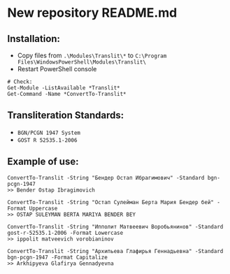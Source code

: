 # New repository README.md


## Installation:
- Copy files from `.\Modules\Translit\*` to `C:\Program Files\WindowsPowerShell\Modules\Translit\`
- Restart PowerShell console

```
# Check:
Get-Module -ListAvailable *Translit*
Get-Command -Name *ConvertTo-Translit*
```

## Transliteration Standards:
- `BGN/PCGN 1947 System`
- `GOST R 52535.1-2006`

## Example of use:
```
ConvertTo-Translit -String "Бендер Остап Ибрагимович" -Standard bgn-pcgn-1947
>> Bender Ostap Ibragimovich

ConvertTo-Translit -String "Остап Сулейман Берта Мария Бендер бей" -Format Uppercase
>> OSTAP SULEYMAN BERTA MARIYA BENDER BEY

ConvertTo-Translit -String "Ипполит Матвеевич Воробьянинов" -Standard gost-r-52535.1-2006 -Format Lowercase
>> ippolit matveevich vorobianinov

ConvertTo-Translit -String "Архипьева Глафирья Геннадьевна" -Standard bgn-pcgn-1947 -Format Capitalize
>> Arkhipyeva Glafirya Gennadyevna
```